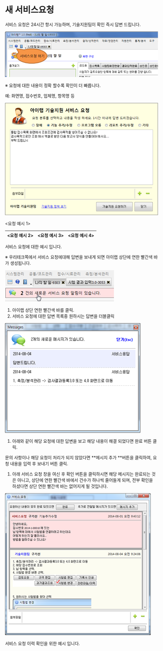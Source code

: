 # 새 서비스요청

서비스 요청은 24시간 항시 가능하며, 기술지원팀이 확인 즉시 답변 드립니다.

![](../.gitbook/assets/019-_005%20%281%29.png)

※ 요청에 대한 내용이 정확 할수록 확인이 더 빠릅니다.

예: 화면명, 접수번호, 업체명, 항목명 등

![](../.gitbook/assets/020-_004%20%281%29.png)

&lt;요청 예시 1&gt;

| &lt;요청 예시 2&gt; | &lt;요청 예시 3&gt; | &lt;요청 예시 4&gt; |
| :--- | :--- | :--- |


서비스 요청에 대한 예시 입니다.

※ 우리테크쪽에서 서비스 요청에대해 답변을 보내게 되면 아이랩 상단에 연한 빨간색 바가 생성됩니다.

![](../.gitbook/assets/023-_%20%287%29.png)

1. 아이랩 상단 연한 빨간색 바를 클릭.
2. 서비스 요청에 대한 답변 목록중 원하시는 답변을 더블클릭

![](../.gitbook/assets/024-_%20%282%29.png)

1. 아래와 같이 해당 요청에 대한 답변을 보고 해당 내용이 해결 되었다면 완료 버튼 클릭.

문의 사항이나 해당 요청이 처리가 되지 않았다면 **메시지 추가 **버튼을 클릭하여, 요청 내용을 입력 후 보내기 버튼 클릭.

1. 아래 서비스 요청 창을 여신 후 확인 버튼을 클릭하시면 해당 메시지는 완료되는 것은 아니고, 상단에 연한 빨간색 바에서 건수가 하나씩 줄어들게 되며, 전부 확인을 하셨다면 상단 연한 빨간색 바는 없어지게 될 것입니다.

![](../.gitbook/assets/025-_%20%281%29.png)

서비스 요청 이력 확인을 위한 예시 입니다.

